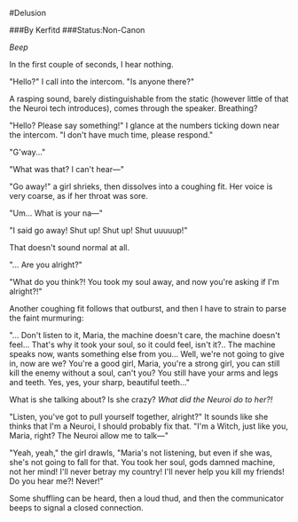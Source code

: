 #Delusion

###By Kerfitd
###Status:Non-Canon

*Beep*

In the first couple of seconds, I hear nothing.

"Hello?" I call into the intercom. "Is anyone there?"

A rasping sound, barely distinguishable from the static (however little of that the Neuroi tech introduces), comes through the speaker. Breathing?

"Hello? Please say something!" I glance at the numbers ticking down near the intercom. "I don't have much time, please respond."

"G'way..."

"What was that? I can't hear—"

"Go away!" a girl shrieks, then dissolves into a coughing fit. Her voice is very coarse, as if her throat was sore.

"Um... What is your na—"

"I said go away! Shut up! Shut up! Shut uuuuup!"

That doesn't sound normal at all.

"... Are you alright?"

"What do you think?! You took my soul away, and now you're asking if I'm alright?!"

Another coughing fit follows that outburst, and then I have to strain to parse the faint murmuring:

"... Don't listen to it, Maria, the machine doesn't care, the machine doesn't feel... That's why it took your soul, so it could feel, isn't it?.. The machine speaks now, wants something else from you... Well, we're not going to give in, now are we? You're a good girl, Maria, you're a strong girl, you can still kill the enemy without a soul, can't you? You still have your arms and legs and teeth. Yes, yes, your sharp, beautiful teeth..."

What is she talking about? Is she crazy? *What did the Neuroi do to her?!*

"Listen, you've got to pull yourself together, alright?" It sounds like she thinks that I'm a Neuroi, I should probably fix that. "I'm a Witch, just like you, Maria, right? The Neuroi allow me to talk—"

"Yeah, yeah," the girl drawls, "Maria's not listening, but even if she was, she's not going to fall for that. You took her soul, gods damned machine, not her mind! I'll never betray my country! I'll never help you kill my friends! Do you hear me?! Never!"

Some shuffling can be heard, then a loud thud, and then the communicator beeps to signal a closed connection. 

